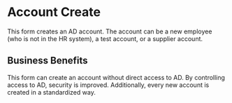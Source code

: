 # Account Create

This form creates an AD account. The account can be a new employee (who is not in the HR system), a test account, or a supplier account. 

## Business Benefits

This form can create an account without direct access to AD. By controlling access to AD, security is improved. Additionally, every new account is created in a standardized way.
